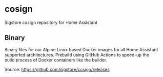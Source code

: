 # cosign

Sigstore cosign repository for Home Assistant


## Binary

Binary files for our Alpine Linux based Docker images for all Home Assistant
supported architectures. Prebuild using GitHub Actions to speed-up the build
process of Docker containers like the builder.

Source: https://github.com/sigstore/cosign/releases
